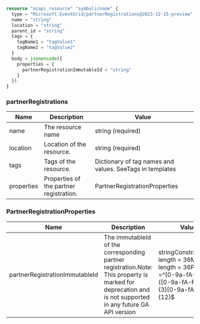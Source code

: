 ```terraform
resource "azapi_resource" "symbolicname" {
  type = "Microsoft.EventGrid/partnerRegistrations@2023-12-15-preview"
  name = "string"
  location = "string"
  parent_id = "string"
  tags = {
    tagName1 = "tagValue1"
    tagName2 = "tagValue2"
  }
  body = jsonencode({
    properties = {
      partnerRegistrationImmutableId = "string"
    }
  })
}

```

### partnerRegistrations

| Name | Description | Value |
|-|-|-|
| name | The resource name | string (required) |
| location | Location of the resource. | string (required) |
| tags | Tags of the resource. | Dictionary of tag names and values. SeeTags in templates |
| properties | Properties of the partner registration. | PartnerRegistrationProperties |


### PartnerRegistrationProperties

| Name | Description | Value |
|-|-|-|
| partnerRegistrationImmutableId | The immutableId of the corresponding partner registration.Note: This property is marked for deprecation and is not supported in any future GA API version | stringConstraints:Min length = 36Max length = 36Pattern =^[0-9a-fA-F]{8}-([0-9a-fA-F]{4}-){3}[0-9a-fA-F]{12}$ |


